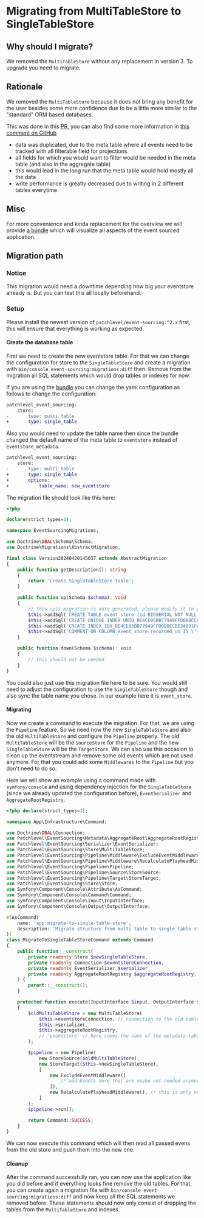 # Migrating from MultiTableStore to SingleTableStore

## Why should I migrate?

We removed the `MultiTableStore` without any replacement in version 3. To upgrade you need to migrate.

## Rationale

We removed the `MultiTableStore` because it does not bring any benefit for the user besides some more confidence due to 
be a little more similar to the "standard" ORM based databases.

This was done in this 
[PR](https://github.com/patchlevel/event-sourcing/pull/373), you can also find some more information in 
[this comment on GitHub](https://github.com/patchlevel/event-sourcing-bundle/issues/158#issuecomment-1888037198)

* data was duplicated, due to the meta table where all events need to be tracked with all filterable field for projections
* all fields for which you would want to filter would be needed in the meta table (and also in the aggregate table)
* this would lead in the long run that the meta table would hold mostly all the data
* write performance is greatly decreased due to writing in 2 different tables everytime

## Misc

For more convenience and kinda replacement for the overview we will provide 
[a bundle](https://github.com/patchlevel/event-sourcing-admin-bundle) which will visualize all aspects of the event 
sourced application.

## Migration path

### Notice

This migration would need a downtime depending how big your eventstore already is. But you can test this all locally 
beforehand.

### Setup

Please install the newest version of `patchlevel/event-sourcing:^2.x` first, this will ensure that everything is working 
as expected.

#### Create the database table

First we need to create the new eventstore table. For that we can change the configuration for store to the 
`SingleTableStore` and create a migration with `bin/console event-sourcing:migrations:diff` then. Remove from the 
migration all SQL statements which would drop tables or indexes for now.

If you are using the 
[bundle](https://github.com/patchlevel/event-sourcing-bundle) you can change the yaml configuration as follows to change 
the configuration:
```diff
patchlevel_event_sourcing:
    store:
-       type: multi_table
+       type: single_table
```

Also you would need to update the table name then since the bundle changed the default name of the meta table to 
`eventstore` instead of `eventstore_metadata`.

```diff
patchlevel_event_sourcing:
    store:
-       type: multi_table
+       type: single_table
+       options:
+           table_name: new_eventstore
```

The migration file should look like this here:

```php
<?php

declare(strict_types=1);

namespace EventSourcingMigrations;

use Doctrine\DBAL\Schema\Schema;
use Doctrine\Migrations\AbstractMigration;

final class Version20240420145037 extends AbstractMigration
{
    public function getDescription(): string
    {
        return 'Create SingleTableStore table';
    }

    public function up(Schema $schema): void
    {
        // this up() migration is auto-generated, please modify it to your needs
        $this->addSql('CREATE TABLE event_store (id BIGSERIAL NOT NULL, aggregate VARCHAR(255) NOT NULL, aggregate_id VARCHAR(255) NOT NULL, playhead INT NOT NULL, event VARCHAR(255) NOT NULL, payload JSON NOT NULL, recorded_on TIMESTAMP(0) WITH TIME ZONE DEFAULT NULL, new_stream_start BOOLEAN DEFAULT false NOT NULL, archived BOOLEAN DEFAULT false NOT NULL, custom_headers JSON NOT NULL, PRIMARY KEY(id))');
        $this->addSql('CREATE UNIQUE INDEX UNIQ_BE4CE95BB77949FFD0BBCCBE34B91FA9 ON event_store (aggregate, aggregate_id, playhead)');
        $this->addSql('CREATE INDEX IDX_BE4CE95BB77949FFD0BBCCBE34B91FA961B169FE ON event_store (aggregate, aggregate_id, playhead, archived)');
        $this->addSql('COMMENT ON COLUMN event_store.recorded_on IS \'(DC2Type:datetimetz_immutable)\'');
    }

    public function down(Schema $schema): void
    {
        // this should not be needed
    }
}
```

You could also just use this migration file here to be sure. You would still need to adjust the configuration to use the
`SingleTableStore` though and also sync the table name you chose. In our example here it is `event_store`.

#### Migrating

Now we create a command to execute the migration. For that, we are using the `Pipeline` feature. So we need now the new 
`SingleTableStore` and also the old `MultiTableStore` and configure the `Pipeline` properly. The old `MultiTableStore` 
will be the `SourceStore` for the `Pipeline` and the new `SingleTableStore` will be the `TargetStore`. We can also use 
this occasion to clean up the eventstream and remove some old events which are not used anymore. For that you could add 
some `Middlewares` to the `Pipeline` but you don't need to do so.

Here we will show an example using a command made with `symfony/console` and using dependency injection for the 
`SingleTableStore` (since we already updated the configuration before), `EventSerializer` and `AggregateRootRegistry`.

```php
<?php declare(strict_types=1);

namespace App\Infrastructure\Command;

use Doctrine\DBAL\Connection;
use Patchlevel\EventSourcing\Metadata\AggregateRoot\AggregateRootRegistry;
use Patchlevel\EventSourcing\Serializer\EventSerializer;
use Patchlevel\EventSourcing\Store\MultiTableStore;
use Patchlevel\EventSourcing\Pipeline\Middleware\ExcludeEventMiddleware;
use Patchlevel\EventSourcing\Pipeline\Middleware\RecalculatePlayheadMiddleware;
use Patchlevel\EventSourcing\Pipeline\Pipeline;
use Patchlevel\EventSourcing\Pipeline\Source\StoreSource;
use Patchlevel\EventSourcing\Pipeline\Target\StoreTarget;
use Patchlevel\EventSourcing\Store\Store;
use Symfony\Component\Console\Attribute\AsCommand;
use Symfony\Component\Console\Command\Command;
use Symfony\Component\Console\Input\InputInterface;
use Symfony\Component\Console\Output\OutputInterface;

#[AsCommand(
    name: 'app:migrate-to-single-table-store',
    description: 'Migrate structure from multi table to single table store.'
)]
class MigrateToSingleTableStoreCommand extends Command
{
    public function __construct(
        private readonly Store $newSingleTableStore,
        private readonly Connection $eventstoreConnection,
        private readonly EventSerializer $serializer,
        private readonly AggregateRootRegistry $aggregateRootRegistry,
    ) {
        parent::__construct();
    }

    protected function execute(InputInterface $input, OutputInterface $output): int
    {
        $oldMultiTableStore = new MultiTableStore(
            $this->eventstoreConnection, // connection to the old table, this must not be the same as the new one
            $this->serializer,
            $this->aggregateRootRegistry,
            // 'eventstore' // here comes the name of the metadata table
        );

        $pipeline = new Pipeline(
            new StoreSource($oldMultiTableStore),
            new StoreTarget($this->newSingleTableStore),
            [
                new ExcludeEventMiddleware([
                    /* add Events here that are maybe not needed anymore */
                ]),
                new RecalculatePlayheadMiddleware(), // this is only needed if you are dropping events, but you can also just keep it regardless
            ]
        );
        $pipeline->run();

        return Command::SUCCESS;
    }
}
```

We can now execute this command which will then read all passed evens from the old store and push them into the new one.

#### Cleanup

After the command successfully ran, you can now use the application like you did before and if everything looks fine
remove the old tables. For that, you can create again a migration file with `bin/console event-sourcing:migrations:diff` 
and now keep all the SQL statements we removed before. These statements should now only consist of dropping the tables 
from the `MultiTableStore` and indexes.
